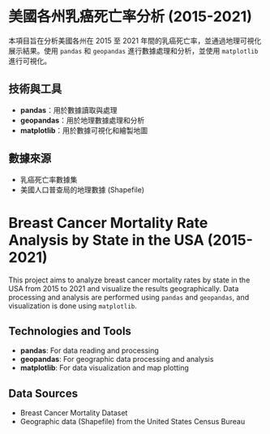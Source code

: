 # 美國各州乳癌死亡率分析 (2015-2021)

本項目旨在分析美國各州在 2015 至 2021 年間的乳癌死亡率，並通過地理可視化展示結果。使用 `pandas` 和 `geopandas` 進行數據處理和分析，並使用 `matplotlib` 進行可視化。

## 技術與工具

- **pandas**：用於數據讀取與處理
- **geopandas**：用於地理數據處理和分析
- **matplotlib**：用於數據可視化和繪製地圖

## 數據來源

- 乳癌死亡率數據集
- 美國人口普查局的地理數據 (Shapefile)

  

# Breast Cancer Mortality Rate Analysis by State in the USA (2015-2021)

This project aims to analyze breast cancer mortality rates by state in the USA from 2015 to 2021 and visualize the results geographically. Data processing and analysis are performed using `pandas` and `geopandas`, and visualization is done using `matplotlib`.

## Technologies and Tools

- **pandas**: For data reading and processing
- **geopandas**: For geographic data processing and analysis
- **matplotlib**: For data visualization and map plotting

## Data Sources

- Breast Cancer Mortality Dataset
- Geographic data (Shapefile) from the United States Census Bureau
